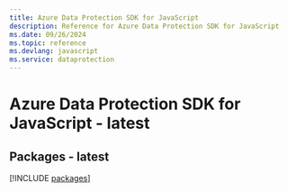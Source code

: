 ```yaml
---
title: Azure Data Protection SDK for JavaScript
description: Reference for Azure Data Protection SDK for JavaScript
ms.date: 09/26/2024
ms.topic: reference
ms.devlang: javascript
ms.service: dataprotection
---
```

# Azure Data Protection SDK for JavaScript - latest
## Packages - latest
[!INCLUDE [packages](data-protection-index.md)]